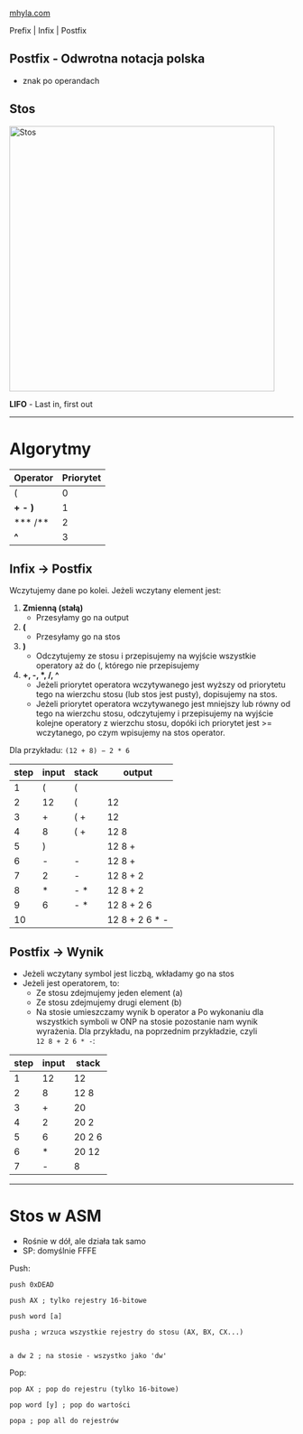 [mhyla.com](https://mhyla.com/wia2-6/)

Prefix | Infix | Postfix
## Postfix - Odwrotna notacja polska

- znak po operandach

## Stos

<img width="470" alt="Stos" src="https://github.com/user-attachments/assets/067e0362-e10b-4f77-ab50-a6d457368cf6" />

**LIFO** - Last in, first out

---

# Algorytmy

|Operator|Priorytet|
|---|---|
|(|0|
|**+ - )**|1|
|*** /**|2|
|**^**|3|

## Infix -> Postfix

Wczytujemy dane po kolei. Jeżeli wczytany element jest:

1. **Zmienną (stałą)**
    - Przesyłamy go na output
2. **(**
    - Przesyłamy go na stos
3. **)**
    - Odczytujemy ze stosu i przepisujemy na wyjście wszystkie operatory aż do (, którego nie przepisujemy
4. **+, -, \*, /, ^**
    - Jeżeli priorytet operatora wczytywanego jest wyższy od priorytetu tego na wierzchu stosu (lub stos jest pusty), dopisujemy na stos.
    - Jeżeli priorytet operatora wczytywanego jest mniejszy lub równy od tego na wierzchu stosu, odczytujemy i przepisujemy na wyjście kolejne operatory z wierzchu stosu, dopóki ich priorytet jest >= wczytanego, po czym wpisujemy na stos operator.

Dla przykładu: `(12 + 8) − 2 * 6`

|step|input|stack|output|
|---|---|---|---|
|1|(|(||
|2|12|(|12|
|3|+|( +|12|
|4|8|( +|12 8|
|5|)||12 8 +|
|6|-|-|12 8 +|
|7|2|-|12 8 + 2|
|8|*|- *|12 8 + 2|
|9|6|- *|12 8 + 2 6|
|10|||12 8 + 2 6 * -|

## Postfix -> Wynik

- Jeżeli wczytany symbol jest liczbą, wkładamy go na stos
- Jeżeli jest operatorem, to:
    - Ze stosu zdejmujemy jeden element (a)
    - Ze stosu zdejmujemy drugi element (b)
    - Na stosie umieszczamy wynik b operator a Po wykonaniu dla wszystkich symboli w ONP na stosie pozostanie nam wynik wyrażenia. Dla przykładu, na poprzednim przykładzie, czyli  
        `12 8 + 2 6 * -`:

| step | input | stack  |
| ---- | ----- | ------ |
| 1    | 12    | 12     |
| 2    | 8     | 12 8   |
| 3    | +     | 20     |
| 4    | 2     | 20 2   |
| 5    | 6     | 20 2 6 |
| 6    | *     | 20 12  |
| 7    | -     | 8      |

---

# Stos w ASM

- Rośnie w dół, ale działa tak samo
- SP: domyślnie FFFE

Push:
```Assembly
push 0xDEAD

push AX ; tylko rejestry 16-bitowe

push word [a] 

pusha ; wrzuca wszystkie rejestry do stosu (AX, BX, CX...)


a dw 2 ; na stosie - wszystko jako 'dw'
```

Pop:
```Assembly
pop AX ; pop do rejestru (tylko 16-bitowe)

pop word [y] ; pop do wartości

popa ; pop all do rejestrów
```
